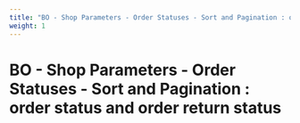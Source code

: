 ```yaml
---
title: "BO - Shop Parameters - Order Statuses - Sort and Pagination : order status and order return status"
weight: 1
---
```


# BO - Shop Parameters - Order Statuses - Sort and Pagination : order status and order return status
